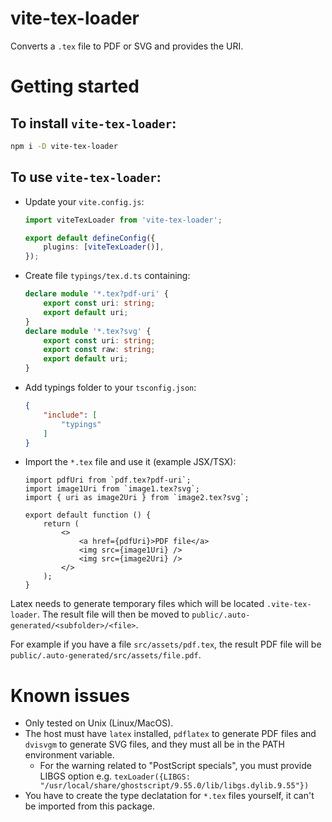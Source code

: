 # vite-tex-loader
Converts a `.tex` file to PDF or SVG and provides the URI.

# Getting started
## To install `vite-tex-loader`:
```bash
npm i -D vite-tex-loader
```

## To use `vite-tex-loader`:
- Update your `vite.config.js`:
    ```typescript
    import viteTexLoader from 'vite-tex-loader';

    export default defineConfig({
        plugins: [viteTexLoader()],
    });
    ```
- Create file `typings/tex.d.ts` containing:
    ```typescript
    declare module '*.tex?pdf-uri' {
        export const uri: string;
        export default uri;
    }
    declare module '*.tex?svg' {
        export const uri: string;
        export const raw: string;
        export default uri;
    }
    ```
- Add typings folder to your `tsconfig.json`:
    ```json
    {
        "include": [
            "typings"
        ]
    }
    ```
- Import the `*.tex` file and use it (example JSX/TSX):
    ```tsx
    import pdfUri from `pdf.tex?pdf-uri`;
    import image1Uri from `image1.tex?svg`;
    import { uri as image2Uri } from `image2.tex?svg`;

    export default function () {
        return (
            <>
                <a href={pdfUri}>PDF file</a>
                <img src={image1Uri} />
                <img src={image2Uri} />
            </>
        );
    }
    ```

Latex needs to generate temporary files which will be located `.vite-tex-loader`. The result file will then be moved to `public/.auto-generated/<subfolder>/<file>`.

For example if you have a file `src/assets/pdf.tex`, the result PDF file will be `public/.auto-generated/src/assets/file.pdf`.

# Known issues
- Only tested on Unix (Linux/MacOS).
- The host must have `latex` installed, `pdflatex` to generate PDF files and `dvisvgm` to generate SVG files, and they must all be in the PATH environment variable.
    - For the warning related to "PostScript specials", you must provide LIBGS option e.g. `texLoader({LIBGS: "/usr/local/share/ghostscript/9.55.0/lib/libgs.dylib.9.55"})`
- You have to create the type declatation for `*.tex` files yourself, it can't be imported from this package.
